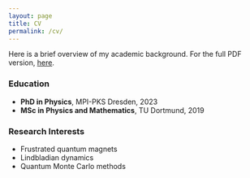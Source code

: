 ```yaml
---
layout: page
title: CV
permalink: /cv/
---
```


Here is a brief overview of my academic background. For the full PDF version, [here](assets/cv.pdf).

### Education

- **PhD in Physics**, MPI-PKS Dresden, 2023  
- **MSc in Physics and Mathematics**, TU Dortmund, 2019

### Research Interests

- Frustrated quantum magnets
- Lindbladian dynamics
- Quantum Monte Carlo methods

